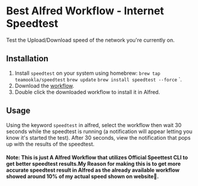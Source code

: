 # Best Alfred Workflow - Internet Speedtest
Test the Upload/Download speed of the network you're currently on.

## Installation

1. Install `speedtest` on your system using homebrew: `brew tap teamookla/speedtest`
`brew update`
`brew install speedtest --force`
`.
2. Download the [workflow](https://github.com/NKR00711/alfred-speedtest/raw/main/Speedtest.alfredworkflow).
3. Double click the downloaded workflow to install it in Alfred.

## Usage

Using the keyword `speedtest` in alfred, select the workflow then wait 30 seconds while the speedtest is running (a notification will appear letting you know it's started the test). After 30 seconds, view the notification that pops up with the results of the speedtest.

#### Note: This is just A Alfred Workflow that utilizes Official Speettest CLI to get better speedtest results.My Reason for making this is to get more accurate speedtest result in Alfred as the already available workflow showed around 10% of my actual speed shown on website🥲.
